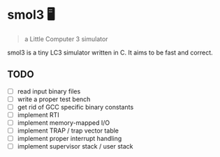 # smol3 🖥️
> a Little Computer 3 simulator

smol3 is a tiny LC3 simulator written in C. It aims to be fast and correct.

## TODO
 - [ ] read input binary files
 - [ ] write a proper test bench
 - [ ] get rid of GCC specific binary constants
 - [ ] implement RTI
 - [ ] implement memory-mapped I/O
 - [ ] implement TRAP / trap vector table
 - [ ] implement proper interrupt handling
 - [ ] implement supervisor stack / user stack
